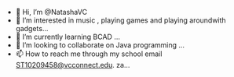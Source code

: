 - 👋 Hi, I’m @NatashaVC
- 👀 I’m interested in music , playing games and playing aroundwith gadgets...
- 🌱 I’m currently learning BCAD ...
- 💞️ I’m looking to collaborate on Java programming ...
- 📫 How to reach me through my school email ST10209458@vcconnect.edu. za...

<!---
NatashaVC/NatashaVC is a ✨ special ✨ repository because its `README.md` (this file) appears on your GitHub profile.
You can click the Preview link to take a look at your changes.
--->
